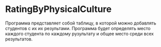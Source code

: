 # RatingByPhysicalCulture

Программа представляет собой таблицу, в которой можно добавлять студентов с их их результами.
Программа будет определять место каждого студента по каждому рузультату и общее место среди всех результатов.
